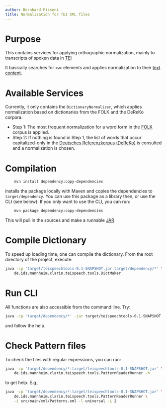 ```yaml
---
author: Bernhard Fisseni
title: Normalization for TEI XML files
---
```


# Purpose

This contains services for applying orthographic normalization, mainly to transcripts 
of spoken data in [TEI](http://www.tei-c.org/release/doc/tei-p5-doc/en/html/TS.html)

It basically searches for `<w>` elements and applies normalization to their
[text content](https://www.w3schools.com/xml/prop_element_textcontent.asp). 


# Available Services

Currently, it only contains the `DictionaryNormalizer`, which applies normalization
based on dictionaries from the FOLK and the DeReKo corpora.

- Step 1: The most frequent normalization for a word form in the
  [FOLK](http://agd.ids-mannheim.de/folk.shtml) corpus is applied.
- Step 2: If nothing is found in Step 1, the list of words that occur
  capitalized-only in the [Deutsches Referenzkorpus
  (DeReKo)](http://www1.ids-mannheim.de/kl/projekte/korpora.html)
  is consulted and a normalization is chosen.


# Compilation

```sh
    mvn install dependency:copy-dependencies
```

installs the package locally with Maven and copies the dependencies to
`target/dependency`.  You can use this package as a library then, or
use the CLI (see below).  If you only want to use the CLI, you can run:

```sh
    mvn package dependency:copy-dependencies
```

This will pull in the sources and make a runnable [JAR](https://en.wikipedia.org/wiki/JAR_%28file_format%29)



# Compile Dictionary

To speed up loading time, one can compile the dictionary.  From the root directory 
of the project, execute:

```sh
java -cp 'target/teispeechtools-0.1-SNAPSHOT.jar:target/dependency/*' \
    de.ids.mannheim.clarin.teispeech.tools.DictMaker
```

# Run CLI

All functions are also accessible from the command line.  Try:

```sh
java -cp 'target/dependency/*' -jar target/teispeechtools-0.1-SNAPSHOT.jar
```

and follow the help.


# Check Pattern files

To check the files with regular expressions, you can run:

```sh
java -cp 'target/dependency/*:target/teispeechtools-0.1-SNAPSHOT.jar' \
    de.ids.mannheim.clarin.teispeech.tools.PatternReaderRunner -h
```

to get help. E.g.,

```sh
java -cp 'target/dependency/*:target/teispeechtools-0.1-SNAPSHOT.jar' \
    de.ids.mannheim.clarin.teispeech.tools.PatternReaderRunner \
    -i src/main/xml/Patterns.xml -l universal -L 2
```
